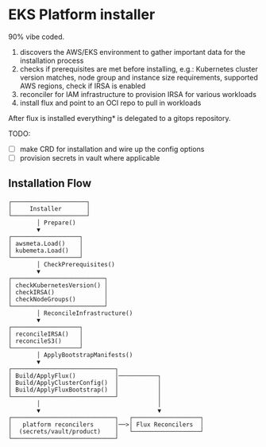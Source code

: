 # EKS Platform installer

90% vibe coded.

1. discovers the AWS/EKS environment to gather important data for the installation process
2. checks if prerequisites are met before installing, e.g.: Kubernetes cluster version matches, node group and instance size requirements, supported AWS regions, check if IRSA is enabled
3. reconciler for IAM infrastructure to provision IRSA for various workloads
4. install flux and point to an OCI repo to pull in workloads

After flux is installed everything* is delegated to a gitops repository.

TODO:

- [ ] make CRD for installation and wire up the config options
- [ ] provision secrets in vault where applicable

## Installation Flow

```
┌─────────────────────┐
│     Installer       │
└─────────────────────┘
        │ Prepare()
        ▼
┌───────────────────┐
│ awsmeta.Load()    │
│ kubemeta.Load()   │
└───────────────────┘
        │ CheckPrerequisites()
        ▼
┌──────────────────────────┐
│ checkKubernetesVersion() │
│ checkIRSA()              │
│ checkNodeGroups()        │
└──────────────────────────┘
        │ ReconcileInfrastructure()              
        ▼               
┌───────────────────┐     
│ reconcileIRSA()   │     
│ reconcileS3()     │     
└───────────────────┘     
        │ ApplyBootstrapManifests()                          
        ▼                           
┌─────────────────────────────┐           
│ Build/ApplyFlux()           │───────────┐
│ Build/ApplyClusterConfig()  │           │ 
│ Build/ApplyFluxBootstrap()  │           │ 
└─────────────────────────────┘           │
        │                                 │
        ▼                                 ▼ 
┌─────────────────────────────┐   ┌───────────────────┐        
│   platform reconcilers      │──>│ Flux Reconcilers  │
│  (secrets/vault/product)    │   └───────────────────┘
└─────────────────────────────┘   

```

